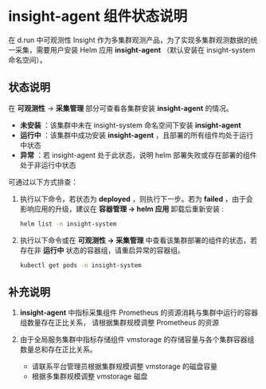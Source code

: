 # insight-agent 组件状态说明

在 d.run 中可观测性 Insight 作为多集群观测产品，为了实现多集群观测数据的统一采集，需要用户安装 Helm 应用 __insight-agent__ 
（默认安装在 insight-system 命名空间）。

## 状态说明

在 __可观测性__ -> __采集管理__ 部分可查看各集群安装 __insight-agent__ 的情况。

- __未安装__ ：该集群中未在 insight-system 命名空间下安装 __insight-agent__
- __运行中__ ：该集群中成功安装 __insight-agent__ ，且部署的所有组件均处于运行中状态
- __异常__ ：若 insight-agent 处于此状态，说明 helm 部署失败或存在部署的组件处于非运行中状态

可通过以下方式排查：

1. 执行以下命令，若状态为 __deployed__ ，则执行下一步。若为 __failed__ ，由于会影响应用的升级，建议在 __容器管理 -> helm 应用__ 卸载后重新安装 :

    ```bash
    helm list -n insight-system
    ```

2. 执行以下命令或在 __可观测性 -> 采集管理__ 中查看该集群部署的组件的状态，若存在非 __运行中__ 状态的容器组，请重启异常的容器组。

    ```bash
    kubectl get pods -n insight-system
    ```

## 补充说明

1. __insight-agent__ 中指标采集组件 Prometheus 的资源消耗与集群中运行的容器组数量存在正比关系，
   请根据集群规模调整 Prometheus 的资源

2. 由于全局服务集群中指标存储组件 vmstorage 的存储容量与各个集群容器组数量总和存在正比关系。

    - 请联系平台管理员根据集群规模调整 vmstorage 的磁盘容量
    - 根据多集群规模调整 vmstorage 磁盘
